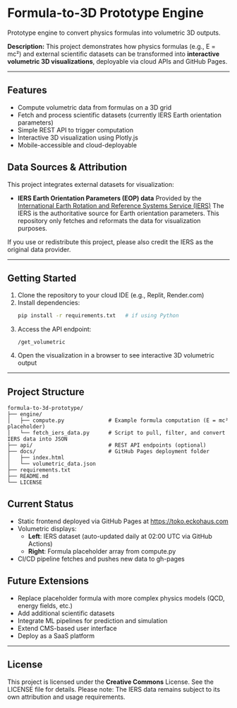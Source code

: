 # Formula-to-3D Prototype Engine
Prototype engine to convert physics formulas into volumetric 3D outputs.

**Description:**  This project demonstrates how physics formulas (e.g., E = mc²) and external scientific datasets can be transformed into **interactive volumetric 3D visualizations**, deployable via cloud APIs and GitHub Pages.

---

## Features
- Compute volumetric data from formulas on a 3D grid
- Fetch and process scientific datasets (currently IERS Earth orientation parameters)
- Simple REST API to trigger computation
- Interactive 3D visualization using Plotly.js
- Mobile-accessible and cloud-deployable

## Data Sources & Attribution
This project integrates external datasets for visualization:

- **IERS Earth Orientation Parameters (EOP) data**
Provided by the [International Earth Rotation and Reference Systems Service (IERS)](https://www.iers.org/IERS/EN/DataProducts/EarthOrientationData/eop.html)
The IERS is the authoritative source for Earth orientation parameters. This repository only fetches and reformats the data for visualization purposes.

If you use or redistribute this project, please also credit the IERS as the original data provider.

---

## Getting Started
1. Clone the repository to your cloud IDE (e.g., Replit, Render.com)
2. Install dependencies:
    ```bash
    pip install -r requirements.txt   # if using Python
    ```
3. Access the API endpoint:
    ```
    /get_volumetric
    ```
4. Open the visualization in a browser to see interactive 3D volumetric output

---

## Project Structure

```
formula-to-3d-prototype/
├── engine/
│   ├── compute.py              # Example formula computation (E = mc² placeholder)
│   └── fetch_iers_data.py      # Script to pull, filter, and convert IERS data into JSON
├── api/                        # REST API endpoints (optional)
├── docs/                       # GitHub Pages deployment folder
│   ├── index.html
│   └── volumetric_data.json
├── requirements.txt
├── README.md
└── LICENSE
```

## Current Status
- Static frontend deployed via GitHub Pages at https://toko.eckohaus.com
- Volumetric displays:
  - **Left**: IERS dataset (auto-updated daily at 02:00 UTC via GitHub Actions)
  - **Right**: Formula placeholder array from compute.py
- CI/CD pipeline fetches and pushes new data to gh-pages

## Future Extensions
- Replace placeholder formula with more complex physics models (QCD, energy fields, etc.)
- Add additional scientific datasets
- Integrate ML pipelines for prediction and simulation
- Extend CMS-based user interface
- Deploy as a SaaS platform

---

## License
This project is licensed under the **Creative Commons** License. See the LICENSE file for details.
Please note: The IERS data remains subject to its own attribution and usage requirements.
